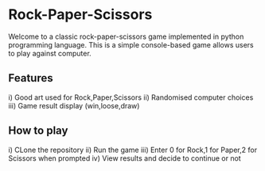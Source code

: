 # Rock-Paper-Scissors
Welcome to a classic rock-paper-scissors game implemented in python programming language.
This is a simple console-based game allows users to play against computer.
## Features
i) Good art used for Rock,Paper,Scissors
ii) Randomised computer choices
iii) Game result display (win,loose,draw)
## How to play
i) CLone the repository
ii) Run the game
iii) Enter 0 for Rock,1 for Paper,2 for Scissors when prompted
iv) View results and decide to continue or not
